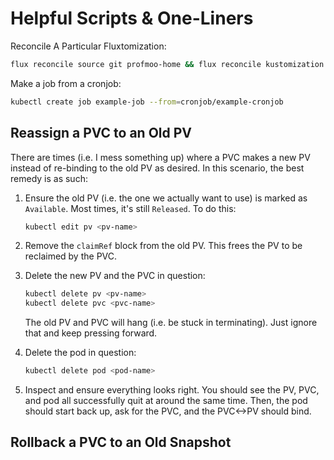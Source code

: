 # Helpful Scripts & One-Liners

Reconcile A Particular Fluxtomization:

```bash
flux reconcile source git profmoo-home && flux reconcile kustomization flux-system && flux reconcile kustomization prowlarr
```

Make a job from a cronjob:

```bash
kubectl create job example-job --from=cronjob/example-cronjob
```

## Reassign a PVC to an Old PV

There are times (i.e. I mess something up) where a PVC makes a new PV instead of re-binding to the old PV as desired. In this scenario, the best remedy is as such:

1. Ensure the old PV (i.e. the one we actually want to use) is marked as `Available`. Most times, it's still `Released`. To do this:

    ```bash
    kubectl edit pv <pv-name>
    ```

2. Remove the `claimRef` block from the old PV. This frees the PV to be reclaimed by the PVC.

3. Delete the new PV and the PVC in question:

    ```bash
    kubectl delete pv <pv-name>
    kubectl delete pvc <pvc-name>
    ```

    The old PV and PVC will hang (i.e. be stuck in terminating). Just ignore that and keep pressing forward.

4. Delete the pod in question:

    ```bash
    kubectl delete pod <pod-name>
    ```

5. Inspect and ensure everything looks right. You should see the PV, PVC, and pod all successfully quit at around the same time. Then, the pod should start back up, ask for the PVC, and the PVC<->PV should bind.

## Rollback a PVC to an Old Snapshot
